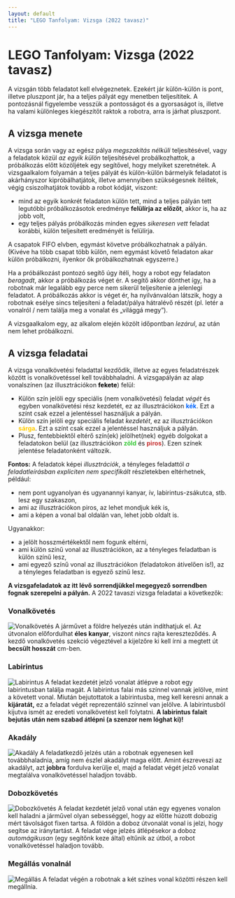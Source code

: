 ```yaml
---
layout: default
title: "LEGO Tanfolyam: Vizsga (2022 tavasz)"
---
```


# LEGO Tanfolyam: Vizsga (2022 tavasz)

A vizsgán több feladatot kell elvégeznetek. Ezekért jár külön-külön is pont, illetve pluszpont jár, ha a teljes pályát egy menetben teljesítitek. A pontozásnál figyelembe vesszük a pontosságot és a gyorsaságot is, illetve ha valami különleges kiegészítőt raktok a robotra, arra is járhat pluszpont.

## A vizsga menete

A vizsga során vagy az egész pálya _megszakítás nélküli_ teljesítésével, vagy a feladatok közül _az egyik külön_ teljesítésével probálkozhattok, a próbálkozás előtt közöljétek egy segítővel, hogy melyiket szeretnétek. A vizsgaalkalom folyamán a teljes pályát és külön-külön bármelyik feladatot is akárhányszor kipróbálhatjátok, illetve amennyiben szükségesnek ítélitek, végig csiszolhatjátok tovább a robot kódját, viszont:

<!--
- a pályát **maximum 3 próbálkozásotok** van _egyhuzamban, megszakítás nélkül_ teljesíteni, ezek után az ezért adható pluszpont elveszik,
-->
- mind az egyik konkrét feladaton külön tett, mind a teljes pályán tett legutóbbi próbálkozásotok eredménye **felülírja az előzőt**, akkor is, ha az jobb volt,
- egy teljes pályás próbálkozás minden egyes _sikeresen vett_ feladat korábbi, külön teljesített eredményét is felülírja.

A csapatok FIFO elvben, egymást követve próbálkozhatnak a pályán. (Kivéve ha több csapat több külön, nem egymást követő feladaton akar külön próbálkozni, ilyenkor ők próbálkozhatnak egyszerre.)

Ha a próbálkozást pontozó segítő úgy ítéli, hogy a robot egy feladaton _beragadt_, akkor a próbálkozás véget ér. A segítő akkor dönthet így, ha a robotnak már legalább egy perce nem sikerül teljesítenie a jelenlegi feladatot. A próbálkozás akkor is véget ér, ha nyilvánvalóan látszik, hogy a robotnak esélye sincs teljesíteni a feladat/pálya hátralévő részét (pl. letér a vonalról / nem találja meg a vonalat és „világgá megy”).

A vizsgaalkalom egy, az alkalom elején közölt időpontban _lezárul_, az után nem lehet próbálkozni.

## A vizsga feladatai

A vizsga vonalkövetési feladattal kezdődik, illetve az egyes feladatrészek között is vonalkövetéssel kell továbbhaladni. A vizsgapályán az alap vonalszínen (az illusztrációkon <span style="color: #000; text-shadow: 0px 0px 2px #fff;">**fekete**</span>) felül:
- Külön szín jelöli egy speciális (nem vonalkövetési) feladat _végét_ és egyben vonalkövetési rész kezdetét, ez az illusztrációkon <span style="color: #0066FF;">**kék**</span>. Ezt a színt csak ezzel a jelentéssel használjuk a pályán.
- Külön szín jelöli egy speciális feladat _kezdetét_, ez az illusztrációkon <span style="color: #FFCC00;">**sárga**</span>. Ezt a színt csak ezzel a jelentéssel használjuk a pályán.
- Plusz, fentebbiektől eltérő szín(ek) jelölhet(nek) egyéb dolgokat a feladatokon belül (az illusztrációkon <span style="color: #37C837;">**zöld**</span> és <span style="color: #C83737;">**piros**</span>). Ezen színek jelentése feladatonként változik.

**Fontos:** A feladatok képei _illusztrációk_, a tényleges feladattól _a feladatleírásban expliciten nem specifikált_ részletekben eltérhetnek, például:
- nem pont ugyanolyan és ugyanannyi kanyar, ív, labirintus-zsákutca, stb. lesz egy szakaszon,
- ami az illusztrációkon piros, az lehet mondjuk kék is,
- ami a képen a vonal bal oldalán van, lehet jobb oldalt is.

Ugyanakkor:
- a jelölt hosszmértékektől nem fogunk eltérni,
- ami külön színű vonal az illusztrációkon, az a tényleges feladatban is külön színű lesz,
- ami egyező színű vonal az illusztrációkon (feladatokon átívelően is!), az a tényleges feladatban is egyező színű lesz.

**A vizsgafeladatok az itt lévő sorrendjükkel megegyező sorrendben fognak szerepelni a pályán.** A 2022 tavaszi vizsga feladatai a következők:

### Vonalkövetés
![Vonalkövetés](/images/tanfolyam/feladatok/vonal_szimpla.svg)
A járművet a földre helyezés után indíthatjuk el. Az útvonalon előfordulhat **éles kanyar**, viszont _nincs_ rajta kereszteződés. A kezdő vonalkövetés szekció végeztével a kijelzőre ki kell írni a megtett út **becsült hosszát** cm-ben.

### Labirintus
![Labirintus](/images/tanfolyam/feladatok/labirintus.svg)
A feladat kezdetét jelző vonalat átlépve a robot egy labirintusban találja magát. A labirintus falai más színnel vannak jelölve, mint a követett vonal. Miután bejutottatok a labirintusba, meg kell keresni annak a **kijáratát,** ez a feladat végét reprezentáló színnel van jelölve. A labirintusból kijutva ismét az eredeti vonalkövetést kell folytatni. **A labirintus falait bejutás után nem szabad átlépni (a szenzor nem lóghat ki)!**

### Akadály
![Akadály](/images/tanfolyam/feladatok/akadaly.svg)
A feladatkezdő jelzés után a robotnak egyenesen kell továbbhaladnia, amíg nem észlel akadályt maga előtt. Amint észreveszi az akadályt, azt **jobbra** fordulva kerülje el, majd a feladat végét jelző vonalat megtalálva vonalkövetéssel haladjon tovább.

### Dobozkövetés
![Dobozkövetés](/images/tanfolyam/feladatok/dobozkovetes.svg)
A feladat kezdetét jelző vonal után egy egyenes vonalon kell haladni a járművel olyan sebességgel, hogy az előtte húzott dobozig mért távolságot fixen tartsa. A földön a doboz útvonalát vonal is jelzi, hogy segítse az iránytartást. A feladat vége jelzés átlépésekor a doboz _automágikusan_ (egy segítőnk keze által) eltűnik az útból, a robot vonalkövetéssel haladjon tovább.

### Megállás vonalnál
![Megállás](/images/tanfolyam/feladatok/megallas.svg)
A feladat végén a robotnak a két színes vonal közötti részen kell megállnia.
